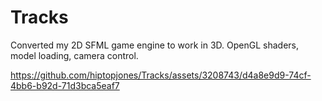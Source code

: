 # Tracks
Converted my 2D SFML game engine to work in 3D.  OpenGL shaders, model loading, camera control.

https://github.com/hiptopjones/Tracks/assets/3208743/d4a8e9d9-74cf-4bb6-b92d-71d3bca5eaf7

